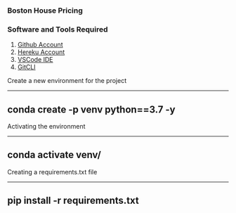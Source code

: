 ### Boston House Pricing

### Software and Tools Required

1. [Github Account](https://github.com)
2. [Hereku Account](https://heroku.com)
3. [VSCode IDE](https://code.visualstudio.com/)
4. [GitCLI](https://git-scm.com/download/linux)

Create a new environment for the project

---
conda create -p venv python==3.7 -y
---

Activating the environment

---
conda activate venv/
---


Creating a requirements.txt file

---
pip install -r requirements.txt
---
